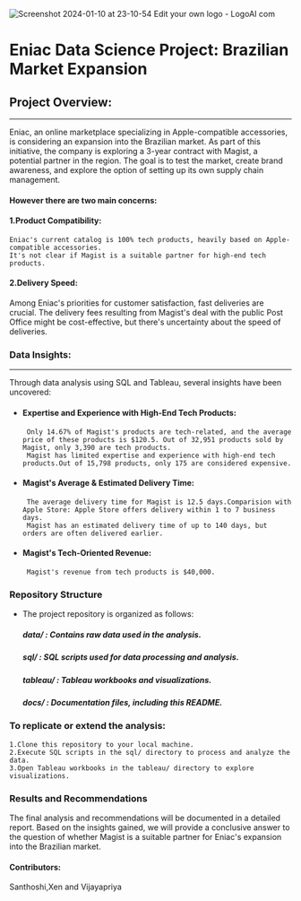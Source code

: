 ![Screenshot 2024-01-10 at 23-10-54 Edit your own logo - LogoAI com](https://github.com/WBSprojects/My-Fisrt-Project/assets/156209218/7d43c452-40e9-4573-9dc6-9e89eaf08cfb)
#  Eniac Data Science Project: Brazilian Market Expansion

## Project Overview:

------------
Eniac, an online marketplace specializing in Apple-compatible accessories, is considering an expansion into the Brazilian market. As part of this initiative, the company is exploring a 3-year contract with Magist, a potential partner in the region. The goal is to test the market, create brand awareness, and explore the option of setting up its own supply chain management.

#### However there are two main concerns:
####  1.Product Compatibility:               
    Eniac's current catalog is 100% tech products, heavily based on Apple-compatible accessories.
    It's not clear if Magist is a suitable partner for high-end tech products.
#### 2.Delivery Speed:
   Among Eniac's priorities for customer satisfaction, fast deliveries are crucial.
  The delivery fees resulting from Magist's deal with the public Post Office might be cost-effective, but there's uncertainty about the speed of deliveries.

### Data Insights:

------------
Through data analysis using SQL and Tableau, several insights have been uncovered:

  -  #### Expertise and Experience  with High-End Tech Products: 
          Only 14.67% of Magist's products are tech-related, and the average price of these products is $120.5. Out of 32,951 products sold by Magist, only 3,390 are tech products.
          Magist has limited expertise and experience with high-end tech products.Out of 15,798 products, only 175 are considered expensive.
-    #### Magist's Average & Estimated Delivery Time: 
          The average delivery time for Magist is 12.5 days.Comparision with Apple Store: Apple Store offers delivery within 1 to 7 business days.
          Magist has an estimated delivery time of up to 140 days, but orders are often delivered earlier.
-    #### Magist's Tech-Oriented Revenue:
          Magist's revenue from tech products is $40,000.


 ### Repository Structure

- The project repository is organized as follows:

    ##### data/      : Contains raw data used in the analysis.
    ##### sql/        :   SQL scripts used for data processing and analysis.
    ##### tableau/    : Tableau workbooks and visualizations.
    ##### docs/      : Documentation files, including this README.

### To replicate or extend the analysis:

    1.Clone this repository to your local machine.
    2.Execute SQL scripts in the sql/ directory to process and analyze the data.
    3.Open Tableau workbooks in the tableau/ directory to explore visualizations.

### Results and Recommendations

The final analysis and recommendations will be documented in a detailed report. Based on the insights gained, we will provide a conclusive answer to the question of whether Magist is a suitable partner for Eniac's expansion into the Brazilian market.

#### Contributors:   
   Santhoshi,Xen and Vijayapriya


